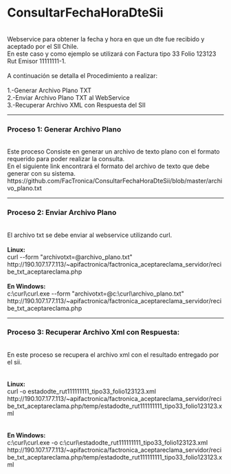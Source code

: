 # ConsultarFechaHoraDteSii
<br>Webservice para obtener la fecha y hora en que un dte fue recibido y aceptado por el SII Chile.
<br>En este caso y como ejemplo se utilizará con Factura tipo 33 Folio 123123 Rut Emisor 11111111-1.
<br>
<br>A continuación se detalla el Procedimiento a realizar:
<br>
<br>1.-Generar Archivo Plano TXT
<br>2.-Enviar Archivo Plano TXT al WebService
<br>3.-Recuperar Archivo XML con Respuesta del SII
<hr>
<h3>Proceso 1: Generar Archivo Plano</h3>
<br>Este proceso Consiste en generar un archivo de texto plano con el formato requerido para poder realizar la consulta.
<br>En el siguiente link encontrará el formato del archivo de texto que debe generar con su sistema.
<br>https://github.com/FacTronica/ConsultarFechaHoraDteSii/blob/master/archivo_plano.txt
<br>
<hr>
<h3>Proceso 2: Enviar Archivo Plano</h3>
<br>El archivo txt se debe enviar al webservice utilizando curl.
<br>
<br><b>Linux:</b>
<br>curl --form "archivotxt=@archivo_plano.txt"  http://190.107.177.113/~apifactronica/factronica_aceptareclama_servidor/recibe_txt_aceptareclama.php
<br>
<br><b>En Windows:</b>
<br>c:\curl\curl.exe --form "archivotxt=@c:\curl\archivo_plano.txt" http://190.107.177.113/~apifactronica/factronica_aceptareclama_servidor/recibe_txt_aceptareclama.php
<br>
<hr>
<h3>Proceso 3: Recuperar Archivo Xml con Respuesta:</h3>
<br>En este proceso se recupera el archivo xml con el resultado entregado por el sii.
<br>
<br>
<br><b>Linux:</b>
<br>curl -o estadodte_rut111111111_tipo33_folio123123.xml http://190.107.177.113/~apifactronica/factronica_aceptareclama_servidor/recibe_txt_aceptareclama.php/temp/estadodte_rut111111111_tipo33_folio123123.xml
<br>
<br>
<br><b>En Windows:</b>
<br>c:\curl\curl.exe -o c:\curl\estadodte_rut111111111_tipo33_folio123123.xml http://190.107.177.113/~apifactronica/factronica_aceptareclama_servidor/recibe_txt_aceptareclama.php/temp/estadodte_rut111111111_tipo33_folio123123.xml
